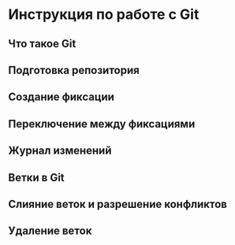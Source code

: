 # Инструкция по работе с Git

## Что такое Git

## Подготовка репозитория

## Создание фиксации

## Переключение между фиксациями

## Журнал изменений

Ветки в Git
--------------------

Слияние веток и разрешение конфликтов
--------------------------------

Удаление веток
---------------------------
